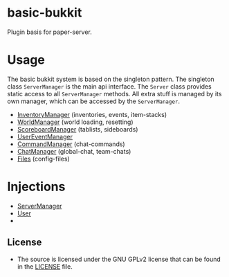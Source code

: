 # basic-bukkit

Plugin basis for paper-server.

# Usage

The basic bukkit system is based on the singleton pattern. The singleton class `ServerManager` is the main api
interface. The `Server` class provides static access to all `ServerManager` methods.
All extra stuff is managed by its own manager, which can be
accessed by the `ServerManager`.

* [InventoryManager](wiki/Inventory.md) (inventories, events, item-stacks)
* [WorldManager](wiki/WorldManager.md) (world loading, resetting)
* [ScoreboardManager](wiki/ScoreboardManager.md) (tablists, sideboards)
* [UserEventManager](wiki/UserEventManager.md)
* [CommandManager](wiki/CommandManager.md) (chat-commands)
* [ChatManager](wiki/ChatManager.md) (global-chat, team-chats)
* [Files](wiki/Files.md) (config-files)

# Injections

* [ServerManager](wiki/ServerManager.md)
* [User](wiki/User.md)
*

## License

- The source is licensed under the GNU GPLv2 license that can be found in the [LICENSE](LICENSE) file.
